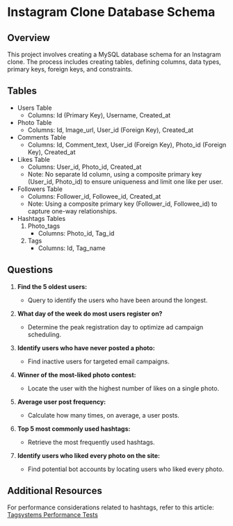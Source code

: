 # Instagram Clone Database Schema
## Overview
This project involves creating a MySQL database schema for an Instagram clone. The process includes creating tables, defining columns, data types, primary keys, foreign keys, and constraints.

## Tables

- Users Table
  - Columns: Id (Primary Key), Username, Created_at
- Photo Table
  - Columns: Id, Image_url, User_id (Foreign Key), Created_at
- Comments Table
  - Columns: Id, Comment_text, User_id (Foreign Key), Photo_id (Foreign Key), Created_at
- Likes Table
  - Columns: User_id, Photo_id, Created_at
  - Note: No separate Id column, using a composite primary key (User_id, Photo_id) to ensure uniqueness and limit one like per user.
- Followers Table
  - Columns: Follower_id, Followee_id, Created_at
  - Note: Using a composite primary key (Follower_id, Followee_id) to capture one-way relationships.
- Hashtags Tables
  1. Photo_tags
     - Columns: Photo_id, Tag_id
  2. Tags
     - Columns: Id, Tag_name

## Questions

1. **Find the 5 oldest users:**
   - Query to identify the users who have been around the longest.

2. **What day of the week do most users register on?**
   - Determine the peak registration day to optimize ad campaign scheduling.

3. **Identify users who have never posted a photo:**
   - Find inactive users for targeted email campaigns.

4. **Winner of the most-liked photo contest:**
   - Locate the user with the highest number of likes on a single photo.

5. **Average user post frequency:**
   - Calculate how many times, on average, a user posts.

6. **Top 5 most commonly used hashtags:**
   - Retrieve the most frequently used hashtags.

7. **Identify users who liked every photo on the site:**
   - Find potential bot accounts by locating users who liked every photo.

## Additional Resources
For performance considerations related to hashtags, refer to this article: [Tagsystems Performance Tests](http://howto.philippkeller.com/2005/06/19/Tagsystems-performance-tests/)
